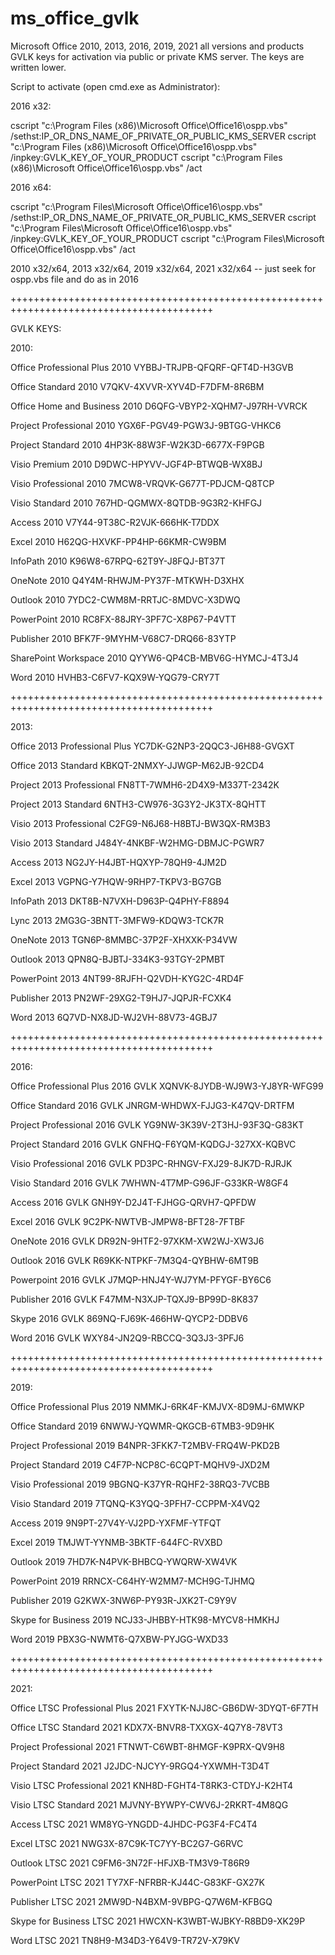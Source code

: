# ms_office_gvlk

Microsoft Office 2010, 2013, 2016, 2019, 2021 all versions and products GVLK keys for activation via public or private KMS server. 
The keys are written lower.

Script to activate (open cmd.exe as Administrator):

2016 x32:

cscript "c:\Program Files (x86)\Microsoft Office\Office16\ospp.vbs" /sethst:IP_OR_DNS_NAME_OF_PRIVATE_OR_PUBLIC_KMS_SERVER
cscript "c:\Program Files (x86)\Microsoft Office\Office16\ospp.vbs" /inpkey:GVLK_KEY_OF_YOUR_PRODUCT
cscript "c:\Program Files (x86)\Microsoft Office\Office16\ospp.vbs" /act

2016 x64:

cscript "c:\Program Files\Microsoft Office\Office16\ospp.vbs" /sethst:IP_OR_DNS_NAME_OF_PRIVATE_OR_PUBLIC_KMS_SERVER
cscript "c:\Program Files\Microsoft Office\Office16\ospp.vbs" /inpkey:GVLK_KEY_OF_YOUR_PRODUCT
cscript "c:\Program Files\Microsoft Office\Office16\ospp.vbs" /act

2010 x32/x64, 2013 x32/x64, 2019 x32/x64, 2021 x32/x64 -- just seek for ospp.vbs file and do as in 2016

+++++++++++++++++++++++++++++++++++++++++++++++++++++++++++++++++++++++++++++++++++++++++

GVLK KEYS:

2010:

Office Professional Plus 2010
VYBBJ-TRJPB-QFQRF-QFT4D-H3GVB

Office Standard 2010
V7QKV-4XVVR-XYV4D-F7DFM-8R6BM

Office Home and Business 2010
D6QFG-VBYP2-XQHM7-J97RH-VVRCK

Project Professional 2010
YGX6F-PGV49-PGW3J-9BTGG-VHKC6

Project Standard 2010
4HP3K-88W3F-W2K3D-6677X-F9PGB

Visio Premium 2010
D9DWC-HPYVV-JGF4P-BTWQB-WX8BJ

Visio Professional 2010
7MCW8-VRQVK-G677T-PDJCM-Q8TCP

Visio Standard 2010
767HD-QGMWX-8QTDB-9G3R2-KHFGJ

Access 2010
V7Y44-9T38C-R2VJK-666HK-T7DDX

Excel 2010
H62QG-HXVKF-PP4HP-66KMR-CW9BM

InfoPath 2010
K96W8-67RPQ-62T9Y-J8FQJ-BT37T

OneNote 2010
Q4Y4M-RHWJM-PY37F-MTKWH-D3XHX

Outlook 2010
7YDC2-CWM8M-RRTJC-8MDVC-X3DWQ

PowerPoint 2010
RC8FX-88JRY-3PF7C-X8P67-P4VTT

Publisher 2010
BFK7F-9MYHM-V68C7-DRQ66-83YTP

SharePoint Workspace 2010
QYYW6-QP4CB-MBV6G-HYMCJ-4T3J4

Word 2010
HVHB3-C6FV7-KQX9W-YQG79-CRY7T

+++++++++++++++++++++++++++++++++++++++++++++++++++++++++++++++++++++++++++++++++++++++++

2013:

Office 2013 Professional Plus
YC7DK-G2NP3-2QQC3-J6H88-GVGXT

Office 2013 Standard
KBKQT-2NMXY-JJWGP-M62JB-92CD4

Project 2013 Professional
FN8TT-7WMH6-2D4X9-M337T-2342K

Project 2013 Standard
6NTH3-CW976-3G3Y2-JK3TX-8QHTT

Visio 2013 Professional
C2FG9-N6J68-H8BTJ-BW3QX-RM3B3

Visio 2013 Standard
J484Y-4NKBF-W2HMG-DBMJC-PGWR7

Access 2013
NG2JY-H4JBT-HQXYP-78QH9-4JM2D

Excel 2013
VGPNG-Y7HQW-9RHP7-TKPV3-BG7GB

InfoPath 2013
DKT8B-N7VXH-D963P-Q4PHY-F8894

Lync 2013
2MG3G-3BNTT-3MFW9-KDQW3-TCK7R

OneNote 2013
TGN6P-8MMBC-37P2F-XHXXK-P34VW

Outlook 2013
QPN8Q-BJBTJ-334K3-93TGY-2PMBT

PowerPoint 2013
4NT99-8RJFH-Q2VDH-KYG2C-4RD4F

Publisher 2013
PN2WF-29XG2-T9HJ7-JQPJR-FCXK4

Word 2013
6Q7VD-NX8JD-WJ2VH-88V73-4GBJ7


+++++++++++++++++++++++++++++++++++++++++++++++++++++++++++++++++++++++++++++++++++++++++

2016:

Office Professional Plus 2016 GVLK
XQNVK-8JYDB-WJ9W3-YJ8YR-WFG99

Office Standard 2016 GVLK
JNRGM-WHDWX-FJJG3-K47QV-DRTFM

Project Professional 2016 GVLK
YG9NW-3K39V-2T3HJ-93F3Q-G83KT

Project Standard 2016 GVLK
GNFHQ-F6YQM-KQDGJ-327XX-KQBVC

Visio Professional 2016 GVLK
PD3PC-RHNGV-FXJ29-8JK7D-RJRJK

Visio Standard 2016 GVLK
7WHWN-4T7MP-G96JF-G33KR-W8GF4

Access 2016 GVLK
GNH9Y-D2J4T-FJHGG-QRVH7-QPFDW

Excel 2016 GVLK
9C2PK-NWTVB-JMPW8-BFT28-7FTBF

OneNote 2016 GVLK
DR92N-9HTF2-97XKM-XW2WJ-XW3J6

Outlook 2016 GVLK
R69KK-NTPKF-7M3Q4-QYBHW-6MT9B

Powerpoint 2016 GVLK
J7MQP-HNJ4Y-WJ7YM-PFYGF-BY6C6

Publisher 2016 GVLK
F47MM-N3XJP-TQXJ9-BP99D-8K837

Skype 2016 GVLK
869NQ-FJ69K-466HW-QYCP2-DDBV6

Word 2016 GVLK
WXY84-JN2Q9-RBCCQ-3Q3J3-3PFJ6

+++++++++++++++++++++++++++++++++++++++++++++++++++++++++++++++++++++++++++++++++++++++++

2019:

Office Professional Plus 2019
NMMKJ-6RK4F-KMJVX-8D9MJ-6MWKP

Office Standard 2019
6NWWJ-YQWMR-QKGCB-6TMB3-9D9HK

Project Professional 2019
B4NPR-3FKK7-T2MBV-FRQ4W-PKD2B

Project Standard 2019
C4F7P-NCP8C-6CQPT-MQHV9-JXD2M

Visio Professional 2019
9BGNQ-K37YR-RQHF2-38RQ3-7VCBB

Visio Standard 2019
7TQNQ-K3YQQ-3PFH7-CCPPM-X4VQ2

Access 2019
9N9PT-27V4Y-VJ2PD-YXFMF-YTFQT

Excel 2019
TMJWT-YYNMB-3BKTF-644FC-RVXBD

Outlook 2019
7HD7K-N4PVK-BHBCQ-YWQRW-XW4VK

PowerPoint 2019
RRNCX-C64HY-W2MM7-MCH9G-TJHMQ

Publisher 2019
G2KWX-3NW6P-PY93R-JXK2T-C9Y9V

Skype for Business 2019
NCJ33-JHBBY-HTK98-MYCV8-HMKHJ

Word 2019
PBX3G-NWMT6-Q7XBW-PYJGG-WXD33

+++++++++++++++++++++++++++++++++++++++++++++++++++++++++++++++++++++++++++++++++++++++++

2021:

Office LTSC Professional Plus 2021
FXYTK-NJJ8C-GB6DW-3DYQT-6F7TH

Office LTSC Standard 2021
KDX7X-BNVR8-TXXGX-4Q7Y8-78VT3

Project Professional 2021
FTNWT-C6WBT-8HMGF-K9PRX-QV9H8

Project Standard 2021
J2JDC-NJCYY-9RGQ4-YXWMH-T3D4T

Visio LTSC Professional 2021
KNH8D-FGHT4-T8RK3-CTDYJ-K2HT4

Visio LTSC Standard 2021
MJVNY-BYWPY-CWV6J-2RKRT-4M8QG

Access LTSC 2021
WM8YG-YNGDD-4JHDC-PG3F4-FC4T4

Excel LTSC 2021
NWG3X-87C9K-TC7YY-BC2G7-G6RVC

Outlook LTSC 2021
C9FM6-3N72F-HFJXB-TM3V9-T86R9

PowerPoint LTSC 2021
TY7XF-NFRBR-KJ44C-G83KF-GX27K

Publisher LTSC 2021
2MW9D-N4BXM-9VBPG-Q7W6M-KFBGQ

Skype for Business LTSC 2021
HWCXN-K3WBT-WJBKY-R8BD9-XK29P

Word LTSC 2021
TN8H9-M34D3-Y64V9-TR72V-X79KV
